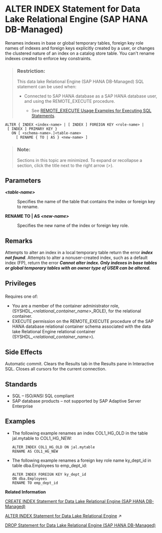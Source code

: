 <!-- loiodaf745a457cc4f3ba56275c28dc14929 -->

# ALTER INDEX Statement for Data Lake Relational Engine \(SAP HANA DB-Managed\)

Renames indexes in base or global temporary tables, foreign key role names of indexes and foreign keys explicitly created by a user, or changes the clustered nature of an index on a catalog store table. You can't rename indexes created to enforce key constraints.



> ### Restriction:  
> This data lake Relational Engine \(SAP HANA DB-Managed\) SQL statement can be used when:
> 
> -   Connected to SAP HANA database as a SAP HANA database user, and using the REMOTE\_EXECUTE procedure.
> 
>     -   See [REMOTE\_EXECUTE Usage Examples for Executing SQL Statements](remote-execute-usage-examples-for-executing-sql-statements-fd99ac0.md).



```
ALTER { INDEX <index-name> | [ INDEX ] FOREIGN KEY <role-name> | [ INDEX ] PRIMARY KEY }
   ON [ <schema-name>.]<table-name>
     [ RENAME { TO | AS } <new-name> ]
```



> ### Note:  
> Sections in this topic are minimized. To expand or recollapse a section, click the title next to the right arrow \(*\>*\).



<a name="loiodaf745a457cc4f3ba56275c28dc14929__section_tkw_msk_sqb"/>

## Parameters


<dl>
<dt><b>

*<table-name\>*

</b></dt>
<dd>

Specifies the name of the table that contains the index or foreign key to rename.



</dd><dt><b>

RENAME TO | AS *<new-name\>*

</b></dt>
<dd>

Specifies the new name of the index or foreign key role.



</dd>
</dl>



<a name="loiodaf745a457cc4f3ba56275c28dc14929__section_inp_4sk_sqb"/>

## Remarks

Attempts to alter an index in a local temporary table return the error ***index not found***. Attempts to alter a nonuser-created index, such as a default index \(FP\), return the error ***Cannot alter index. Only indexes in base tables or global temporary tables with an owner type of USER can be altered.***



<a name="loiodaf745a457cc4f3ba56275c28dc14929__section_irl_j1q_wwb"/>

## Privileges



### 

Requires one of:

-   You are a member of the container administrator role, \(SYSHDL\_*<relational\_container\_name\>*\_ROLE\), for the relational container.
-   EXECUTE permission on the REMOTE\_EXECUTE procedure of the SAP HANA database relational container schema associated with the data lake Relational Engine relational container \(SYSHDL\_*<relational\_container\_name\>*\).



<a name="loiodaf745a457cc4f3ba56275c28dc14929__section_mcq_5sk_sqb"/>

## Side Effects

Automatic commit. Clears the Results tab in the Results pane in Interactive SQL. Closes all cursors for the current connection.



<a name="loiodaf745a457cc4f3ba56275c28dc14929__section_kmp_vsk_sqb"/>

## Standards

-   SQL – ISO/ANSI SQL compliant
-   SAP database products – not supported by SAP Adaptive Server Enterprise



<a name="loiodaf745a457cc4f3ba56275c28dc14929__section_gpt_xsk_sqb"/>

## Examples

-   The following example renames an index COL1\_HG\_OLD in the table jal.mytable to COL1\_HG\_NEW:

    ```
    ALTER INDEX COL1_HG_OLD ON jal.mytable 
    RENAME AS COL1_HG_NEW
    ```

-   The following example renames a foreign key role name ky\_dept\_id in table dba.Employees to emp\_dept\_id:

    ```
    ALTER INDEX FOREIGN KEY ky_dept_id
    ON dba.Employees 
    RENAME TO emp_dept_id
    ```


**Related Information**  


[CREATE INDEX Statement for Data Lake Relational Engine \(SAP HANA DB-Managed\)](create-index-statement-for-data-lake-relational-engine-sap-hana-db-managed-afc9ba6.md "Creates an index on a specified table, or pair of tables. Once an index is created, it is never referenced in a SQL statement again except to delete it using the DROP INDEX statement.")

[ALTER INDEX Statement for Data Lake Relational Engine](https://help.sap.com/viewer/19b3964099384f178ad08f2d348232a9/2023_1_QRC/en-US/a612b20e84f21015b756a29e4fc11d93.html "Renames indexes in base or global temporary tables, foreign key role names of indexes and foreign keys explicitly created by a user, or changes the clustered nature of an index on a catalog store table. You can&apos;t rename indexes created to enforce key constraints.") :arrow_upper_right:

[DROP Statement for Data Lake Relational Engine \(SAP HANA DB-Managed\)](drop-statement-for-data-lake-relational-engine-sap-hana-db-managed-367d71d.md "Removes objects from the database.")


